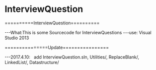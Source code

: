 # InterviewQuestion
==========InterviewQuestion==========

---What:This is some Sourcecode for InterviewQuestions
---use: Visual Studio 2013


===============Update================

---2017.4.10:
   add  InterviewQuestion.sln, Utilities/, ReplaceBlank/, LinkedList/, Datastructure/
